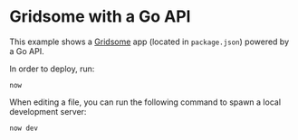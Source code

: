# Gridsome with a Go API

This example shows a [Gridsome](https://gridsome.org/) app (located in `package.json`) powered by a Go API.

In order to deploy, run:

```
now
```

When editing a file, you can run the following command to spawn a local development server:

```
now dev
```
